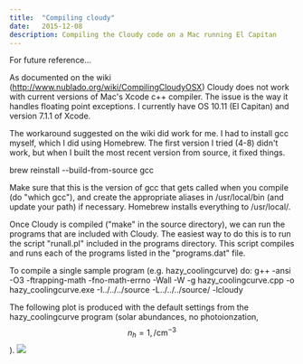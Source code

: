 ```yaml
---
title:  "Compiling cloudy"
date:   2015-12-08
description: Compiling the Cloudy code on a Mac running El Capitan 
---
```


For future reference...

As documented on the wiki (http://www.nublado.org/wiki/CompilingCloudyOSX) 
Cloudy does not work with current versions of Mac's Xcode c++ compiler. The issue is the 
way it handles floating point exceptions. I currently 
have OS 10.11 (El Capitan) and version 7.1.1 of Xcode.

The workaround suggested on the wiki did work for me. I had to install gcc myself, 
which I did using Homebrew. The first version I tried (4-8) didn't work, but when I built the most 
recent version from source, it fixed things.

brew reinstall --build-from-source gcc

Make sure that this is the version of gcc that gets called when you compile (do "which gcc"), 
and create the appropriate aliases in /usr/local/bin (and update your path) if necessary. 
Homebrew installs everything to /usr/local/.

Once Cloudy is compiled ("make" in the source directory), we can run the programs that are included 
with Cloudy. The easiest way to do this is to run the script "runall.pl" included in the 
programs directory. This script compiles and runs each of the programs listed in the 
"programs.dat" file.

To compile a single sample program (e.g. hazy_coolingcurve) do:
g++ -ansi -O3 -ftrapping-math -fno-math-errno  -Wall -W -g hazy_coolingcurve.cpp -o hazy_coolingcurve.exe -I../../../source -L../../../source/ -lcloudy

The following plot is produced with the default settings from the 
hazy_coolingcurve program (solar abundances, no photoionzation, $$n_h = 1 ,/ \mathrm{cm}^{-3}$$).
<img src="{{ site.url }}assets/images/hazy_coolingcurve.png">
